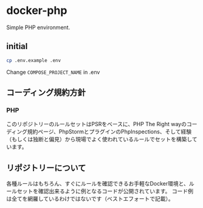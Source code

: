 # docker-php
Simple PHP environment.

## initial
```bash
cp .env.example .env
```
Change `COMPOSE_PROJECT_NAME` in .env

## コーディング規約方針
### PHP
このリポジトリーのルールセットはPSRをベースに、PHP The Right wayのコーディング規約ページ、PhpStormとプラグインのPhpInspections、そして経験（もしくは独断と偏見）から現場でよく使われているルールでセットを構築しています。

## リポジトリーについて
各種ルールはもちろん、すぐにルールを確認できるお手軽なDocker環境と、ルールセットを確認出来るように例となるコードが公開されています。
コード例は全てを網羅しているわけではないです（ベストエフォートで記載）。

